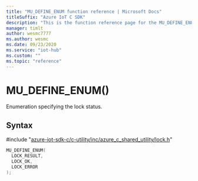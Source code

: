 ```yaml
---                             
title: "MU_DEFINE_ENUM function reference | Microsoft Docs" 
titleSuffix: "Azure IoT C SDK"            
description: "This is the function reference page for the MU_DEFINE_ENUM() function in the Azure IoT C SDK. This SDK is used with Azure IoT Hub and Azure IoT Hub Device Provisioning Service"            
manager: timlt                 
author: wesmc7777              
ms.author: wesmc               
ms.date: 09/23/2020                    
ms.service: "iot-hub"             
ms.custom: ""                
ms.topic: "reference"        
---                            
```


# MU_DEFINE_ENUM()

Enumeration specifying the lock status.

## Syntax

\#include "[azure-iot-sdk-c/c-utility/inc/azure_c_shared_utility/lock.h](../lock-h.md)"  
```C
MU_DEFINE_ENUM(
  LOCK_RESULT,
  LOCK_OK,
  LOCK_ERROR
);
```

